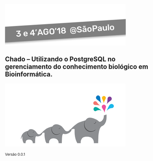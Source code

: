 <!-- .slide: data-background="img/motivation.jpg" -->

<img src="img/logos/pgconf.png" style="background:none; border:none; box-shadow:none;">

## Chado – Utilizando o PostgreSQL no gerenciamento do conhecimento biológico em Bioinformática.


<img src="img/logos/foot_logo.png" style="background:none; border:none; box-shadow:none;">

<small>Versão 0.0.1</small>
